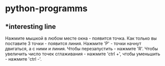 # python-programms

## *interesting line
 Нажмите мышкой в любом месте окна - появится точка. Как только вы поставите 3 точки - появится линия. Нажмите 'P' - точки начнут двигаться, а с ними и линия. Чтобы перезапустить - нажмите 'R'. Чтобы увеличить число точек сглаживания - нажмите 'ctrl +', чтобы уменьшить - нажмите 'ctrl -'.
